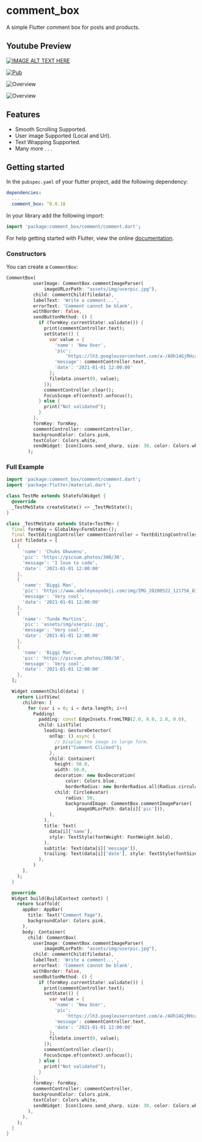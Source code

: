 # comment_box

A simple Flutter comment box for posts and products.

## Youtube Preview

[![IMAGE ALT TEXT HERE](https://img.youtube.com/vi/IphfMcZc3jc/0.jpg)](https://www.youtube.com/watch?v=IphfMcZc3jc)

[![Pub](https://img.shields.io/pub/v/flutter_slidable.svg)](https://pub.dev/packages/comment_box)

![Overview](https://github.com/adeleyeayodeji/comment_box/blob/main/Screenshot1.png)

![Overview](https://github.com/adeleyeayodeji/comment_box/blob/main/ezgif.com-gif-maker.gif)

## Features

- Smooth Scrolling Supported.
- User image Supported (Local and Url).
- Text Wrapping Supported.
- Many more . . .

## Getting started

In the `pubspec.yaml` of your flutter project, add the following dependency:

```yaml
dependencies:
  ...
  comment_box: ^0.0.18
```

In your library add the following import:

```dart
import 'package:comment_box/comment/comment.dart';
```

For help getting started with Flutter, view the online [documentation](https://flutter.io/).

### Constructors

You can create a `CommentBox`:

```dart
CommentBox(
          userImage: CommentBox.commentImageParser(
              imageURLorPath: "assets/img/userpic.jpg"),
          child: commentChild(filedata),
          labelText: 'Write a comment...',
          errorText: 'Comment cannot be blank',
          withBorder: false,
          sendButtonMethod: () {
            if (formKey.currentState!.validate()) {
              print(commentController.text);
              setState(() {
                var value = {
                  'name': 'New User',
                  'pic':
                      'https://lh3.googleusercontent.com/a-/AOh14GjRHcaendrf6gU5fPIVd8GIl1OgblrMMvGUoCBj4g=s400',
                  'message': commentController.text,
                  'date': '2021-01-01 12:00:00'
                };
                filedata.insert(0, value);
              });
              commentController.clear();
              FocusScope.of(context).unfocus();
            } else {
              print("Not validated");
            }
          },
          formKey: formKey,
          commentController: commentController,
          backgroundColor: Colors.pink,
          textColor: Colors.white,
          sendWidget: Icon(Icons.send_sharp, size: 30, color: Colors.white),
        );
```

### Full Example

```Dart
import 'package:comment_box/comment/comment.dart';
import 'package:flutter/material.dart';

class TestMe extends StatefulWidget {
  @override
  _TestMeState createState() => _TestMeState();
}

class _TestMeState extends State<TestMe> {
  final formKey = GlobalKey<FormState>();
  final TextEditingController commentController = TextEditingController();
  List filedata = [
    {
      'name': 'Chuks Okwuenu',
      'pic': 'https://picsum.photos/300/30',
      'message': 'I love to code',
      'date': '2021-01-01 12:00:00'
    },
    {
      'name': 'Biggi Man',
      'pic': 'https://www.adeleyeayodeji.com/img/IMG_20200522_121756_834_2.jpg',
      'message': 'Very cool',
      'date': '2021-01-01 12:00:00'
    },
    {
      'name': 'Tunde Martins',
      'pic': 'assets/img/userpic.jpg',
      'message': 'Very cool',
      'date': '2021-01-01 12:00:00'
    },
    {
      'name': 'Biggi Man',
      'pic': 'https://picsum.photos/300/30',
      'message': 'Very cool',
      'date': '2021-01-01 12:00:00'
    },
  ];

  Widget commentChild(data) {
    return ListView(
      children: [
        for (var i = 0; i < data.length; i++)
          Padding(
            padding: const EdgeInsets.fromLTRB(2.0, 8.0, 2.0, 0.0),
            child: ListTile(
              leading: GestureDetector(
                onTap: () async {
                  // Display the image in large form.
                  print("Comment Clicked");
                },
                child: Container(
                  height: 50.0,
                  width: 50.0,
                  decoration: new BoxDecoration(
                      color: Colors.blue,
                      borderRadius: new BorderRadius.all(Radius.circular(50))),
                  child: CircleAvatar(
                      radius: 50,
                      backgroundImage: CommentBox.commentImageParser(
                          imageURLorPath: data[i]['pic'])),
                ),
              ),
              title: Text(
                data[i]['name'],
                style: TextStyle(fontWeight: FontWeight.bold),
              ),
              subtitle: Text(data[i]['message']),
              trailing: Text(data[i]['date'], style: TextStyle(fontSize: 10)),
            ),
          )
      ],
    );
  }

  @override
  Widget build(BuildContext context) {
    return Scaffold(
      appBar: AppBar(
        title: Text("Comment Page"),
        backgroundColor: Colors.pink,
      ),
      body: Container(
        child: CommentBox(
          userImage: CommentBox.commentImageParser(
              imageURLorPath: "assets/img/userpic.jpg"),
          child: commentChild(filedata),
          labelText: 'Write a comment...',
          errorText: 'Comment cannot be blank',
          withBorder: false,
          sendButtonMethod: () {
            if (formKey.currentState!.validate()) {
              print(commentController.text);
              setState(() {
                var value = {
                  'name': 'New User',
                  'pic':
                      'https://lh3.googleusercontent.com/a-/AOh14GjRHcaendrf6gU5fPIVd8GIl1OgblrMMvGUoCBj4g=s400',
                  'message': commentController.text,
                  'date': '2021-01-01 12:00:00'
                };
                filedata.insert(0, value);
              });
              commentController.clear();
              FocusScope.of(context).unfocus();
            } else {
              print("Not validated");
            }
          },
          formKey: formKey,
          commentController: commentController,
          backgroundColor: Colors.pink,
          textColor: Colors.white,
          sendWidget: Icon(Icons.send_sharp, size: 30, color: Colors.white),
        ),
      ),
    );
  }
}


```

